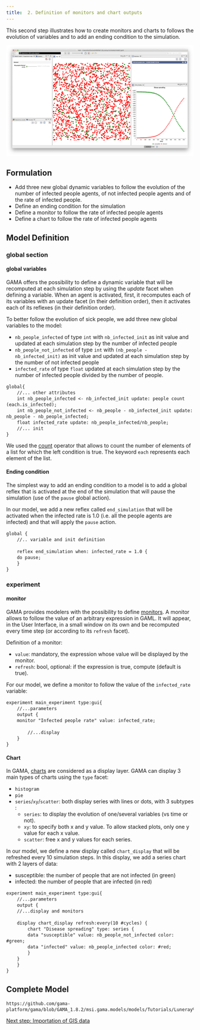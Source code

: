 ```yaml
---
title:  2. Definition of monitors and chart outputs
---
```


This second step illustrates how to create monitors and charts to follows the evolution of variables and to add an ending condition to the simulation.


![Result of the Luneray Flu model 2.](/resources/images/tutorials/luneray2.png)


## Formulation

* Add three new global dynamic variables to follow the evolution of the number of infected people agents, of not infected people agents and of the rate of infected people.
* Define an ending condition for the simulation
* Define a monitor to follow the rate of infected people agents
* Define a chart to follow the rate of infected people agents



## Model Definition


### global section

#### global variables

GAMA offers the possibility to define a dynamic variable that will be recomputed at each simulation step by using the _update_ facet when defining a variable. When an agent is activated, first, it recomputes each of its variables with an update facet (in their definition order), then it activates each of its reflexes (in their definition order).

To better follow the evolution of sick people, we add three new global variables to the model:

* `nb_people_infected` of type `int` with `nb_infected_init` as init value and updated at each simulation step by the number of infected people
* `nb_people_not_infected` of type `int` with `(nb_people - nb_infected_init)` as init value and updated at each simulation step by the number of not infected people
* `infected_rate` of type `float` updated at each simulation step by the number of infected people divided by the number of people.

```
global{
    //... other attributes
    int nb_people_infected <- nb_infected_init update: people count (each.is_infected);
    int nb_people_not_infected <- nb_people - nb_infected_init update: nb_people - nb_people_infected;
    float infected_rate update: nb_people_infected/nb_people;
    //... init
}
```

We used the [count](Operators#count) operator that allows to count the number of elements of a list for which the left condition is true. The keyword `each` represents each element of the list.

#### Ending condition

The simplest way to add an ending condition to a model is to add a global reflex that is activated at the end of the simulation that will pause the simulation (use of the `pause` global action).

In our model, we add a new reflex called `end_simulation` that will be activated when the infected rate is 1.0 (i.e. all the people agents are infected) and that will apply the `pause` action. 
```
global {
    //.. variable and init definition
	
    reflex end_simulation when: infected_rate = 1.0 {
	do pause;
    }
} 
```

### experiment

#### monitor
GAMA provides modelers with the possibility to define [monitors](DefiningMonitorsAndInspectors#monitors). A monitor allows to follow the value of an arbitrary expression in GAML. It will appear, in the User Interface, in a small window on its own and be recomputed every time step (or according to its `refresh` facet). 

Definition of a monitor:

* `value`: mandatory, the expression whose value will be displayed by the monitor.
* `refresh`: bool, optional: if the expression is true, compute (default is true).

For our model, we define a monitor to follow the value of the `infected_rate` variable:
```
experiment main_experiment type:gui{
    //...parameters
    output {
	monitor "Infected people rate" value: infected_rate;
		
        //...display
    }
}
```


#### Chart

In GAMA, [charts](DefiningCharts) are considered as a display layer. 
GAMA can display 3 main types of charts using the `type` facet:

* `histogram`
* `pie`
* `series`/`xy`/`scatter`: both display series with lines or dots, with 3 subtypes :
  * `series`: to display the evolution of one/several variables (vs time or not).
  * `xy`: to specify both x and y value. To allow stacked plots, only one y value for each x value.
  * `scatter`: free x and y values for each series.

In our model, we define a new display called `chart_display` that will be refreshed every 10 simulation steps. In this display, we add a series chart with 2 layers of data:

* susceptible: the number of people that are not infected (in green)
* infected: the number of people that are infected (in red)

```
experiment main_experiment type:gui{
    //...parameters
    output {
	//...display and monitors
		
	display chart_display refresh:every(10 #cycles) {
	    chart "Disease spreading" type: series {
		data "susceptible" value: nb_people_not_infected color: #green;
		data "infected" value: nb_people_infected color: #red;
	    }
	}
    }
}
```

## Complete Model

```gaml reference
https://github.com/gama-platform/gama/blob/GAMA_1.8.2/msi.gama.models/models/Tutorials/Luneray%20flu/models/model2.gaml
```

[Next step: Importation of GIS data](LuneraysFlu_step3)
